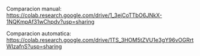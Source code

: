 Comparacion manual:
https://colab.research.google.com/drive/1_3ejCoTTbO6JNkX-1NQKmpAf31wChpdv?usp=sharing

Comparacion automatica:
https://colab.research.google.com/drive/1TS_3HOM5tZVU1e3gY96vOGRrtWIzafnS?usp=sharing

